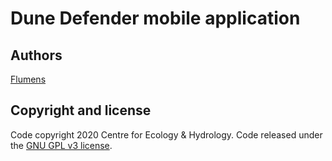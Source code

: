 # Dune Defender mobile application

## Authors

[Flumens](https://flumens.io)

## Copyright and license

Code copyright 2020 Centre for Ecology & Hydrology.
Code released under the [GNU GPL v3 license](LICENSE).
